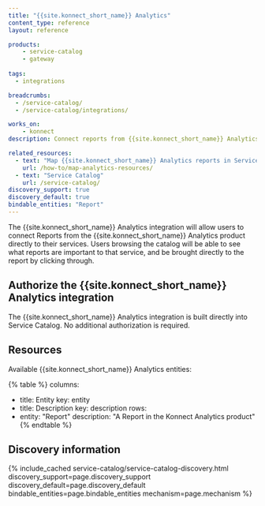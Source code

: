 ```yaml
---
title: "{{site.konnect_short_name}} Analytics"
content_type: reference
layout: reference

products:
    - service-catalog
    - gateway
    
tags:
  - integrations

breadcrumbs:
  - /service-catalog/
  - /service-catalog/integrations/

works_on:
    - konnect
description: Connect reports from {{site.konnect_short_name}} Analytics

related_resources:
  - text: "Map {{site.konnect_short_name}} Analytics reports in Service Catalog"
    url: /how-to/map-analytics-resources/
  - text: "Service Catalog"
    url: /service-catalog/
discovery_support: true
discovery_default: true
bindable_entities: "Report"
---
```


The {{site.konnect_short_name}} Analytics integration will allow users to connect Reports from the {{site.konnect_short_name}} Analytics product directly to their services. Users browsing the catalog will be able to see what reports are important to that service, and be brought directly to the report by clicking through.

## Authorize the {{site.konnect_short_name}} Analytics integration

The {{site.konnect_short_name}} Analytics integration is built directly into Service Catalog. No additional authorization is required.


## Resources

Available {{site.konnect_short_name}} Analytics entities:

{% table %}
columns:
  - title: Entity
    key: entity
  - title: Description
    key: description
rows:
  - entity: "Report"
    description: "A Report in the Konnect Analytics product"
{% endtable %}




## Discovery information

<!-- vale off-->

{% include_cached service-catalog/service-catalog-discovery.html 
   discovery_support=page.discovery_support
   discovery_default=page.discovery_default
   bindable_entities=page.bindable_entities
   mechanism=page.mechanism %}

<!-- vale on-->